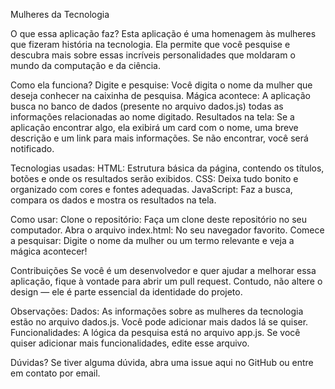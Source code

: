 Mulheres da Tecnologia

O que essa aplicação faz?
Esta aplicação é uma homenagem às mulheres que fizeram história na tecnologia. Ela permite que você pesquise e descubra mais sobre essas incríveis personalidades que moldaram o mundo da computação e da ciência.

Como ela funciona?
Digite e pesquise: Você digita o nome da mulher que deseja conhecer na caixinha de pesquisa.
Mágica acontece: A aplicação busca no banco de dados (presente no arquivo dados.js) todas as informações relacionadas ao nome digitado.
Resultados na tela: Se a aplicação encontrar algo, ela exibirá um card com o nome, uma breve descrição e um link para mais informações. Se não encontrar, você será notificado.

Tecnologias usadas:
HTML: Estrutura básica da página, contendo os títulos, botões e onde os resultados serão exibidos.
CSS: Deixa tudo bonito e organizado com cores e fontes adequadas.
JavaScript: Faz a busca, compara os dados e mostra os resultados na tela.

Como usar:
Clone o repositório: Faça um clone deste repositório no seu computador.
Abra o arquivo index.html: No seu navegador favorito.
Comece a pesquisar: Digite o nome da mulher ou um termo relevante e veja a mágica acontecer!

Contribuições
Se você é um desenvolvedor e quer ajudar a melhorar essa aplicação, fique à vontade para abrir um pull request. Contudo, não altere o design — ele é parte essencial da identidade do projeto.

Observações:
Dados: As informações sobre as mulheres da tecnologia estão no arquivo dados.js. Você pode adicionar mais dados lá se quiser.
Funcionalidades: A lógica da pesquisa está no arquivo app.js. Se você quiser adicionar mais funcionalidades, edite esse arquivo.

Dúvidas?
Se tiver alguma dúvida, abra uma issue aqui no GitHub ou entre em contato por email.
